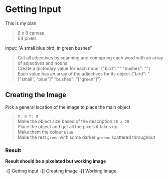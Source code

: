 # Getting Input

This is my plan
> 8 x 8 canvas  
> 64 pixels

Input: "A small blue bird, in green bushes"  
> Get all adjectives by scanning and comapring each word with an array of adjectives and nouns  
> Create a dictonary value for each noun: {"bird": "" "bushes": ""}  
> Each value has an array of the adjectives for its object {"bird": "["small", "blue"]" "bushes": "["green"]"}  

## Creating the Image

Pick a general location of the image to place the main object
> `X: 0 Y: 0`  
> Make the object size based of the description `20 x 20`  
> Place the object and get all the pixels it takes up  
> Make them the colour `Blue`  
> Make the rest `green` with some darker `greens` scattered throughout  

### Result

**Result should be a pixelated but working image**

-[] Getting input
-[] Creating Image
-[] Working image
